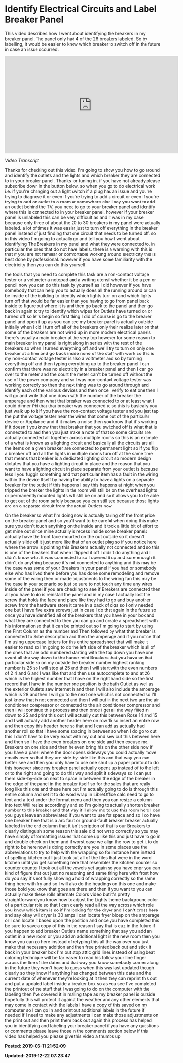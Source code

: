 # Identify Electrical Circuits and Label Breaker Panel

This video describes how I went about identifying the breakers in my breaker panel. The panel only had 4 of the 26 breakers labeled. So by labelling, it would be easier to know which breaker to switch off in the future in case an issue occurred.

<iframe width="560" height="315" src="https://www.youtube.com/embed/23VdXB1eYdQ" frameborder="0" allow="accelerometer; autoplay; encrypted-media; gyroscope; picture-in-picture" allowfullscreen></iframe>

*Video Transcript* 

Thanks for checking out this video. I'm going to show you how to go around and identify the outlets and the lights and which breaker they are connected to in your breaker panel. 
Thanks for tuning in. if you have not already please subscribe down in the button below. so when you go to do electrical work i.e. if you're changing out a light switch if a plug has an issue and you're trying to diagnose it or even if you're trying to add a circuit or even if you're trying to add an outlet to a room or somewhere else I say you want to add an outlet behind the TV, you need to go to your breaker panel and identify where this is connected to in your breaker panel. however if your breaker panel is unlabeled this can be very difficult as and it was in my case because only three of about the 20 to 30 breakers in my panel were actually labeled. a lot of times it was easier just to turn off everything in the breaker panel instead of just finding that one circuit that needs to be turned off. so in this video I'm going to actually go and tell you how I went about identifying The Breakers in my panel and what they were connected to.  in particular the ones that do not have labels. there is a warning with this is that if you are not familiar or comfortable working around electricity this is best done by professional. however if you have some familiarity with the electricity then you can do this yourself.

the tools that you need to complete this task are a non-contact voltage tester or a voltmeter a notepad and a writing utensil whether it be a pen or pencil now you can do this task by yourself as I did however if you have somebody that can help you to actually does all the running around or can be inside of the building to identify which lights turn on and which lights turn off that would be far easier than you having to go from panel back inside to figure out where it is and then go back to the panel and then go back in again to try to identify which wipes for Outlets have turned on or turned off so let's begin so first thing I did of course is go to the breaker panel and open it up as you can see my breaker panel is actually outside initially when I did I turn off all of the breakers only their realize later on that some of the breakers are not wired up in more modern electrical panels there's usually a main breaker at the very top however for some reason to main breaker in my panel is right along in series with the rest of the breakers so when I turned everything off and we'll try to turn on only one breaker at a time and go back inside none of the stuff with work so this is my non-contact voltage tester is also a voltmeter and so by turning everything off and then typing everything up to the breaker panel I can confirm that there was no electricity in a breaker panel and then I can go over to the meter and the court the meter can't be turned off without the use of the power company and so I was non-contact voltage tester was working correctly so then the next thing was to go around through and identify each of the various devices and then once I verify to eat one then I will go and write that one down with the number of the breaker the amperage and then what that breaker was connected to or at least what I could dinner Phi that that breaker was connected to so this is basically you just walk up to it if you have the non-contact voltage tester and you just tap the put the voltage tester near the wires that come out of the particular device or Appliance and if it makes a noise then you know that it's working if it doesn't you know that that breaker that you switched off is what that is connected to and then you just make a note of that so some circuits are actually connected all together across multiple rooms so this is an example of a what is known as a lighting circuit and basically all the circuits are all the items on a given breaker are connected to permanent light so if you flip a breaker off and all the lights in multiple rooms turn off at the same time that means that breaker is a dedicated lighting circuit so modern design dictates that you have a lighting circuit in place and the reason that you want to have a lighting circuit in place separate from your outlet is because less I you fuggin something and that particular item has a fault in the wiring within the device Itself by having the ability to have a lights on a separate breaker for the outlet if this happens I say this happens at night when you tripped the breaker the lights in the room will still be on the overhead lights or permanently mounted lights will still be on and so it allows you to be able to get out of the room safely because you can still see because those lights are on a separate circuit from the actual Outlets now

On the breaker so what I'm doing now is actually taking off the front price on the breaker panel and so you'll want to be careful when doing this make sure you don't touch anything on the inside and it took a little bit of effort to get mine out since mine actually is recess inside some breaker panels actually have the front face mounted on the out outside so it doesn't actually slide off it just more like that of an outlet plug so if you notice here where the arrow is pointing this Breakers actually not connected and so this is one of the breakers that when I flipped it off I didn't do anything and I didn't know what it was connected to so I opened it up and sure enough it didn't do anything because it's not connected to anything and this may be the case was some of your Breakers in your panel if you had or somebody else who has lived there before you has done some remodeling and remove some of the wiring then or made adjustments to the wiring fan this may be the case in your scenario so just be sure to not touch any time any wires inside of the panel if you are checking to see if Breakers are connected then all you have to do is reinstall the panel and in my case I actually lost the screw that holds the face and place like they had to go and buy another screw from the hardware store it came in a pack of cigs so I only needed one but I have five extra screws just in case I do that again in the future so once you have identified all of the breakers that you have in your box and what they are connected to then you can go and create a spreadsheet with his information so that it can be printed out so I'm going to start by using the First Column as the number and Then followed by what that breaker is connected to Sobe description and then the amperage and if you notice that I'm using uppercase letters for this entire spreadsheet that will make it easier to read so I'm going to do the left side of the breaker which is all of the ones that are odd numbered starting with the top down you have one event all the way down to the harbor mini Breakers that you have on that particular side so on my outside the breaker number highest ranking number is 25 so I will stop at 25 and then I will start with the even numbers of 2 4 and 6 and I was like that and then use autocomplete to and at 26 which is the highest number that I have on the right hand side so the first record that I have in the number one position is the bath Outlet as well as the exterior Outlets saw internet in and then I will also include the amperage which is 28 and then I will go to the next one which is not connected so I'll just know that is not connected and then I will put in the next two are the air conditioner compressor or connected to the air conditioner compressor and then I will continue this process and then once I get all the way filled in down to 25 and print this out I will actually cut this between Rose 14 and 15 and I will actually add another header here on row 15 so insert an entire row and then copy this header here so that and I can add as actually had another roll so that I have some spacing in between so when I do go to cut this I don't have to be very exact with my cut and sew cut this between here and then so I have the even breakers on one side and then excuse me. Breakers on one side and then he even bring his on the other side now if you have a panel where the door opens sideways you could actually move emails over so that they are side-by-side like this and that way you can better see and then you only have to use one shut up a paper printout to do this however since my breaker panel actually opens up instead of to the left or to the right and going to do this way and split it sideways so I can put them side-by-side on next to space in between the edge of the breaker in the edge of the panel in the breaker itself so for the sales that are really long like this one and these here but I'm actually going to do is through this entire column and set it to do word wrap in LibreOffice calc need to go to text and a text under the format menu and then you can resize a column into text Will resize accordingly and so I'm going to actually shorten breaker number to this breaker and that way it'll allow me to use this room here I can you guys leave an abbreviated if you want to use for space and so I do have one breaker here that is a arc fault or ground-fault breaker breaker actually labeled in the end column that it isn't scription of that is our Breakers to clearly distinguish some reason this sale did not wrap correctly so you may have simply of formatting issues that come up like this and just have to go in and double check on them and if worst case we align the row to get it to do right to be here now is doing correctly are you in some places use the abbreviations to try to help with the wrapping so for instance here instead of spelling kitchen out I just took out all of the files that were in the word kitchen until you get something here that resembles the kitchen counter so counter counter I took out all the vowels yet again so you have cnpr you can kind of figure that out just no reasoning and same thing here with front how do you say it's not fully showing a hold of wrapping correctly so the same thing here with fry and so I will also do the headings on this one and make those bold you know that goes are there and then if you want to you can actually make these rolls alternate Colors video but it's pretty straightforward you know how to adjust the Lights theme background color of a particular role so that I can clearly read all the way across which role you know which item is so if I'm looking for the dryer and I can't cross here and say okay will dryer is 30 amps I can locate fryer bicep on the amperage or I can locate it based upon the position and once you have completed this be sure to save a copy of this in the reason I say that is cuz in the future if you happen to add breaker Outlets name something that say you add an outlet in a new room or you add an additional light in the new room then you know you can go here instead of retyping this all the way over you just make that necessary addition and then free printed back out and stick it back in your breaker box I'm out stop attic grid lines instead of using beat coloring technique will be far easier to read his follow your line finger across the line of the dates and that way you know somebody comes along in the future they won't have to guess when this was last updated though clearly so they know if anything has changed between this date and the current date of whenever they're looking at it then they can reprint this out and put a updated label inside a breaker box so as you see I've completed the printout of the stuff that I was going to do on the computer with the labeling then I've covered it in mailing tape as my breaker panel is outside hopefully this will protect it against the weather and any other elements that may come in contact with the labels I have a copy of this saved on my computer so I can go in and print out additional labels in the future if needed if I need to make any adjustments I can make those adjustments on the print out and then print them back out again this process has helped you in identifying and labeling your breaker panel if you have any questions or comments please leave those in the comments section below if this video has helped you please give this video a thumbs up ​​​​​​​

**Posted: 2019-06-11 21:52:09** 

**Updated: 2019-12-22 07:23:47** 

